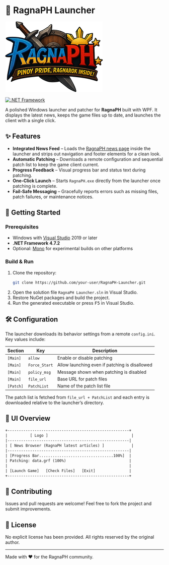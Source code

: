 # 🌟 RagnaPH Launcher

![RagnaPH Logo](RagnaPH%20Launcher/Images/logo.png)

[![.NET Framework](https://img.shields.io/badge/.NET%20Framework-4.7.2-512BD4?logo=.net)](https://dotnet.microsoft.com/)

A polished Windows launcher and patcher for **RagnaPH** built with WPF. It displays the latest news, keeps the game files up to date, and launches the client with a single click.

## ✨ Features

- **Integrated News Feed** – Loads the [RagnaPH news page](https://ragna.ph/?module=news) inside the launcher and strips out navigation and footer elements for a clean look.
- **Automatic Patching** – Downloads a remote configuration and sequential patch list to keep the game client current.
- **Progress Feedback** – Visual progress bar and status text during patching.
- **One‑Click Launch** – Starts `RagnaPH.exe` directly from the launcher once patching is complete.
- **Fail‑Safe Messaging** – Gracefully reports errors such as missing files, patch failures, or maintenance notices.

## 🚀 Getting Started

### Prerequisites

- Windows with [Visual Studio](https://visualstudio.microsoft.com/) 2019 or later
- **.NET Framework 4.7.2**
- Optional: [Mono](https://www.mono-project.com/) for experimental builds on other platforms

### Build & Run

1. Clone the repository:
   ```bash
   git clone https://github.com/your-user/RagnaPH-Launcher.git
   ```
2. Open the solution file `RagnaPH Launcher.sln` in Visual Studio.
3. Restore NuGet packages and build the project.
4. Run the generated executable or press <kbd>F5</kbd> in Visual Studio.

## 🛠️ Configuration

The launcher downloads its behavior settings from a remote `config.ini`. Key values include:

| Section | Key | Description |
|--------|-----|-------------|
| `[Main]` | `allow` | Enable or disable patching |
| `[Main]` | `Force_Start` | Allow launching even if patching is disallowed |
| `[Main]` | `policy_msg` | Message shown when patching is disabled |
| `[Main]` | `file_url` | Base URL for patch files |
| `[Patch]` | `PatchList` | Name of the patch list file |

The patch list is fetched from `file_url + PatchList` and each entry is downloaded relative to the launcher’s directory.

## 📸 UI Overview

```
+------------------------------------------------------+
|          [ Logo ]                                     |
|------------------------------------------------------|
| [ News Browser (RagnaPH latest articles) ]            |
|------------------------------------------------------|
| [Progress Bar.................................100%]  |
| Patching: data.grf (100%)                            |
|                                                      |
| [Launch Game]   [Check Files]   [Exit]               |
+------------------------------------------------------+
```

## 🤝 Contributing

Issues and pull requests are welcome! Feel free to fork the project and submit improvements.

## 📜 License

No explicit license has been provided. All rights reserved by the original author.

---
Made with ❤️ for the RagnaPH community.
